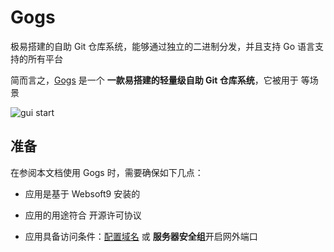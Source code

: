 # Gogs

极易搭建的自助 Git 仓库系统，能够通过独立的二进制分发，并且支持 Go 语言支持的所有平台

简而言之，[Gogs](https://gogs.io/) 是一个 **一款易搭建的轻量级自助 Git 仓库系统**，它被用于  等场景


![gui start](https://libs.websoft9.com/Websoft9/DocsPicture/zh/gogs/gogs-guistart-websoft9.png)


## 准备

在参阅本文档使用 Gogs 时，需要确保如下几点：

- 应用是基于 Websoft9 安装的

- 应用的用途符合 [](https://some_license_url) 开源许可协议

- 应用具备访问条件：[配置域名](./guide/appsetdomain) 或 **服务器安全组**开启网外端口